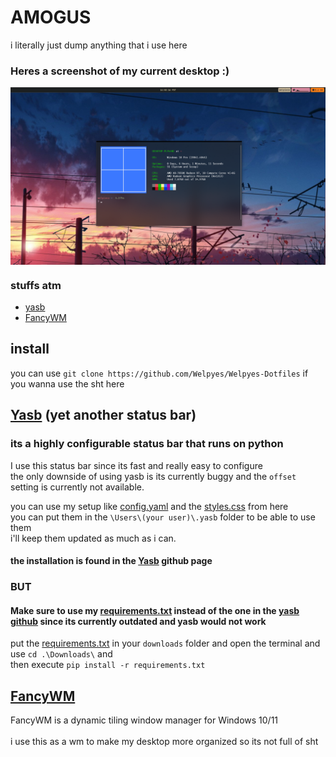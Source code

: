  <h1>AMOGUS</h1>
 i literally just dump anything that i use here

<h3>Heres a screenshot of my current desktop :)</h3>

<img align="center" src="https://github.com/Welpyes/Welpyes-Dotfiles/blob/6998d9150582e0bb0339c1e987d6914fbf752d96/Screenshot%20(1).png">

### stuffs atm
- [yasb](https://github.com/Welpyes/Welpyes-Dotfiles?tab=readme-ov-file#yasb-yet-another-status-bar)
- [FancyWM](https://github.com/Welpyes/Welpyes-Dotfiles#fancywm)


## install
you can use `git clone https://github.com/Welpyes/Welpyes-Dotfiles` if you wanna use the sht here


## [Yasb](https://github.com/da-rth/yasb) (yet another status bar)
### its a highly configurable status bar that runs on python
I use this status bar since its fast and really easy to configure
<br />the only downside of using yasb is its currently buggy and the `offset` setting is currently not available.

you can use my setup like [config.yaml](https://github.com/Welpyes/Welpyes-Dotfiles/blob/main/yasb%20stuff/config.yaml) and the [styles.css](https://github.com/Welpyes/Welpyes-Dotfiles/blob/main/yasb%20stuff/styles.css) from here
<br />you can put them in the `\Users\(your user)\.yasb` folder to be able to use them
<br />i'll keep them updated as much as i can.

#### the installation is found in the [Yasb](https://github.com/da-rth/yasb) github page 
### BUT
#### Make sure to use my [requirements.txt](https://github.com/Welpyes/Welpyes-Dotfiles/blob/main/yasb%20stuff/requirements.txt) instead of the one in the [yasb github](https://github.com/da-rth/yasb) since its currently outdated and yasb would not work
put the [requirements.txt](https://github.com/Welpyes/Welpyes-Dotfiles/blob/main/yasb%20stuff/requirements.txt) in your `downloads` folder and
open the terminal and use `cd .\Downloads\` and 
<br />then execute `pip install -r requirements.txt`

##  [FancyWM](https://github.com/FancyWM/fancywm)
FancyWM is a dynamic tiling window manager for Windows 10/11
<br />
<br /> i use this as a wm to make my desktop more organized so its not full of sht
